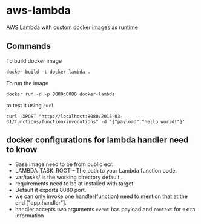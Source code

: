 # aws-lambda
AWS Lambda with custom docker images as runtime

## Commands
To build docker image

    docker build -t docker-lambda .
    
To run the image

    docker run -d -p 8080:8080 docker-lambda

to test it using `curl` 

    curl -XPOST "http://localhost:8080/2015-03-31/functions/function/invocations" -d '{"payload":"hello world!"}'


## docker configurations for lambda handler need to know

 * Base image need to be from public ecr.
 * LAMBDA_TASK_ROOT – The path to your Lambda function code.
 * var/tasks/ is the working directory default .
 * requirements need to be at installed with target.
 * Default it exports 8080 port.
 * we can only invoke one handler(function) need to mention that at the end ["app.handler"].
 * handler accepts two arguments `event` has payload and `context` for extra information 
